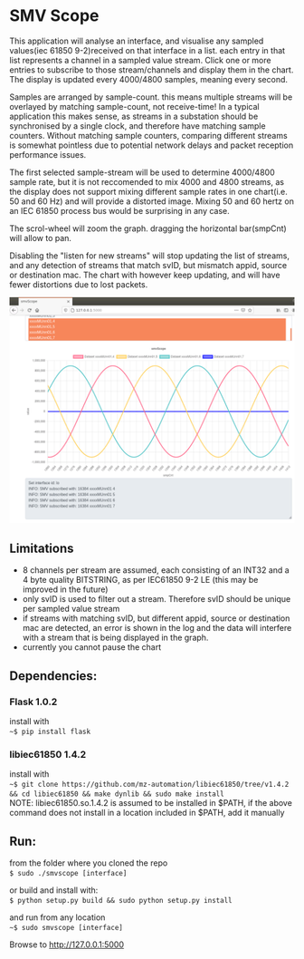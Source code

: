 # SMV Scope

This application will analyse an interface, and visualise any sampled values(iec 61850 9-2)received on that interface in a list.
each entry in that list represents a channel in a sampled value stream. Click one or more entries to subscribe to those stream/channels
and display them in the chart. The display is updated every 4000/4800 samples, meaning every second. 

Samples are arranged by sample-count. this means multiple streams will be overlayed by matching sample-count, not receive-time! In a typical application
this makes sense, as streams in a substation should be synchronised by a single clock, and therefore have matching sample counters. Without matching sample counters, comparing different streams is somewhat pointless due to potential network delays and packet reception performance issues.

The first selected sample-stream will be used to determine 4000/4800 sample rate, but it is not reccomended to mix 4000 and 4800 streams, as the display does
not support mixing different sample rates in one chart(i.e. 50 and 60 Hz) and will provide a distorted image. Mixing 50 and 60 hertz on an IEC 61850 process bus would be surprising in any case.

The scrol-wheel will zoom the graph. dragging the horizontal bar(smpCnt) will allow to pan.

Disabling the "listen for new streams" will stop updating the list of streams, and any detection of streams that match svID, but mismatch appid, source or destination mac. The chart with however keep updating, and will have fewer distortions due to lost packets.

![Alt text](smvscope.png?raw=true "Screenshot of the SMV Scope")


## Limitations
 - 8 channels per stream are assumed, each consisting of an INT32 and a 4 byte quality BITSTRING, as per IEC61850 9-2 LE (this may be improved in the future)
 - only svID is used to filter out a stream. Therefore svID should be unique per sampled value stream
 - if streams with matching svID, but different appid, source or destination mac are detected, an error is shown in the log and the data will interfere with a stream that is being displayed in the graph.
 - currently you cannot pause the chart  


## Dependencies:
### Flask 1.0.2  
install with  
 `~$ pip install flask`  

### libiec61850 1.4.2  
install with  
    `~$ git clone https://github.com/mz-automation/libiec61850/tree/v1.4.2 && cd libiec61850 && make dynlib && sudo make install`  
NOTE: libiec61850.so.1.4.2 is assumed to be installed in $PATH, if the above command does not install in a location included in $PATH, add it manually


## Run:  
from the folder where you cloned the repo  
`$ sudo ./smvscope [interface]`  

or build and install with:  
`$ python setup.py build && sudo python setup.py install`

and run from any location  
`~$ sudo smvscope [interface]`  

Browse to http://127.0.0.1:5000  
